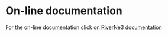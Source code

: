 # On-line documentation

For the on-line documentation click on [RiverNe3 documentation](http://sidereus3.github.io/RiverNe3/ "RiverNe3 documentation")